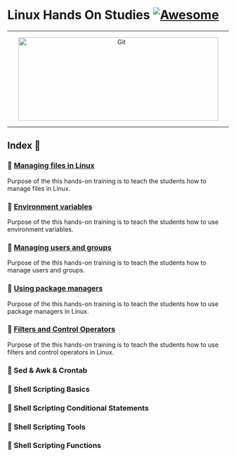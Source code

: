 Linux Hands On Studies [![Awesome](https://cdn.rawgit.com/sindresorhus/awesome/d7305f38d29fed78fa85652e3a63e154dd8e8829/media/badge.svg)](https://github.com/sindresorhus/awesome)
===============
<hr>
<p align="center">
	<img alt="Git" src="https://raw.githubusercontent.com/medipnegiz/linux_cheat_sheet/main/Img/linux.svg" height="190" width="455">
</p>
<hr>

## Index 📜
### 🔖 [Managing files in Linux](https://github.com/medipnegiz/linux_hands_on/blob/main/1_Managing_files_in_linux.md)
Purpose of the this hands-on training is to teach the students how to manage files in Linux.

### 🔖 [Environment variables](https://github.com/medipnegiz/linux_hands_on/blob/main/2_Environment_Variables.md)
Purpose of the this hands-on training is to teach the students how to use environment variables.

### 🔖 [Managing users and groups](https://github.com/medipnegiz/linux_hands_on/blob/main/3_Managing_Users_Groups.md)
Purpose of the this hands-on training is to teach the students how to manage users and groups.

### 🔖 [Using package managers](https://github.com/medipnegiz/linux_hands_on/blob/main/4_Using_Package_Managers.md)
Purpose of the this hands-on training is to teach the students how to use package managers in Linux.

### 🔖 [Filters and Control Operators](https://github.com/medipnegiz/linux_hands_on/blob/main/5_Filters_and_Control_Operators.md)
Purpose of the this hands-on training is to teach the students how to use filters and control operators in Linux.

### 🔖 Sed & Awk & Crontab
### 🔖 Shell Scripting Basics
### 🔖 Shell Scripting Conditional Statements
### 🔖 Shell Scripting Tools
### 🔖 Shell Scripting Functions
